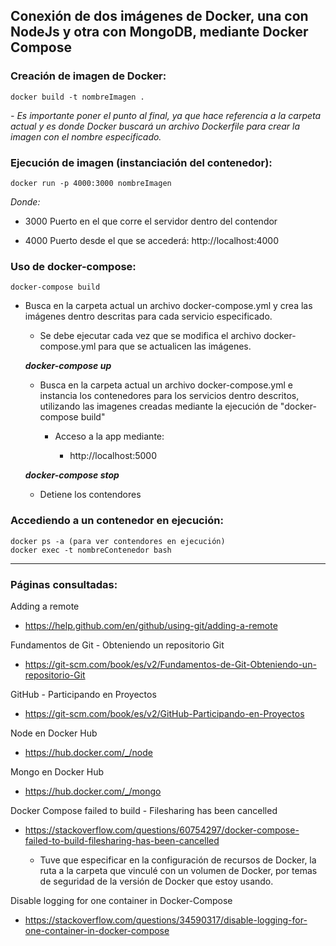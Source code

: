 ## Conexión de dos imágenes de Docker, una con NodeJs y otra con MongoDB, mediante Docker Compose

### **Creación de imagen de Docker:**

    docker build -t nombreImagen .

_- Es importante poner el punto al final, ya que hace referencia a la carpeta actual y es donde Docker buscará un archivo Dockerfile para crear la imagen con el nombre especificado._

### **Ejecución de imagen (instanciación del contenedor):**

    docker run -p 4000:3000 nombreImagen

_Donde:_

- 3000 Puerto en el que corre el servidor dentro del contendor

- 4000 Puerto desde el que se accederá: http://localhost:4000

### **Uso de docker-compose:**

    docker-compose build

- Busca en la carpeta actual un archivo docker-compose.yml y crea las imágenes dentro descritas para cada servicio especificado.

  - Se debe ejecutar cada vez que se modifica el archivo docker-compose.yml para que se actualicen las imágenes.

  **_docker-compose up_**

  - Busca en la carpeta actual un archivo docker-compose.yml e instancia los contenedores para los servicios dentro descritos, utilizando las imagenes creadas mediante la ejecución de "docker-compose build"

    - Acceso a la app mediante:

      - http://localhost:5000

  **_docker-compose stop_**

  - Detiene los contendores

### **Accediendo a un contenedor en ejecución:**

    docker ps -a (para ver contendores en ejecución)
    docker exec -t nombreContenedor bash

---

### **Páginas consultadas:**

Adding a remote

- https://help.github.com/en/github/using-git/adding-a-remote

Fundamentos de Git - Obteniendo un repositorio Git

- https://git-scm.com/book/es/v2/Fundamentos-de-Git-Obteniendo-un-repositorio-Git

GitHub - Participando en Proyectos

- https://git-scm.com/book/es/v2/GitHub-Participando-en-Proyectos

Node en Docker Hub

- https://hub.docker.com/_/node

Mongo en Docker Hub

- https://hub.docker.com/_/mongo

Docker Compose failed to build - Filesharing has been cancelled

- https://stackoverflow.com/questions/60754297/docker-compose-failed-to-build-filesharing-has-been-cancelled

  - Tuve que especificar en la configuración de recursos de Docker, la ruta a la carpeta que vinculé con un volumen de Docker, por temas de seguridad de la versión de Docker que estoy usando.

Disable logging for one container in Docker-Compose

- https://stackoverflow.com/questions/34590317/disable-logging-for-one-container-in-docker-compose
